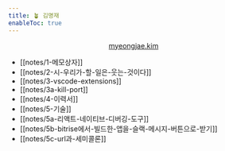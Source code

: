 ```yaml
---
title: 🪴 김명재
enableToc: true
---
```


<p style="text-align:center">
<a href="https://myeongjae.kim">myeongjae.kim</a>
</p>

- [[notes/1-메모상자]]
- [[notes/2-시-우리가-할-일은-웃는-것이다]]
- [[notes/3-vscode-extensions]]
- [[notes/3a-kill-port]]
- [[notes/4-이력서]]
- [[notes/5-기술]]
- [[notes/5a-리액트-네이티브-디버깅-도구]]
- [[notes/5b-bitrise에서-빌드한-앱을-슬랙-메시지-버튼으로-받기]]
- [[notes/5c-url과-세미콜론]]

